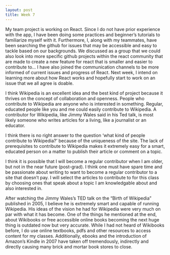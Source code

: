 ```yaml
---
layout: post
title: Week 7
---
```


My team project is working on React. Since I do not have prior experience with the app, I have been doing some practices and beginner’s tutorials to familiarize myself with it. Furthermore, I, along with my teammates, have been searching the github for issues that may be accessible and easy to tackle based on our backgrounds. We discussed as a group that we could also look into more specific github projects within the react community that are made to create a new feature for react that is smaller and easier to contribute to...
I have also joined the communication channels to be more informed of current issues and progress of React. Next week, I intend on learning more about how React works and hopefully start to work on an issue that we all agree is doable.

I think Wikipedia is an excellent idea and the best kind of project because it thrives on the concept of collaboration and openness. People who contribute to Wikipedia are anyone who is interested in something. Regular, educated people like you and me could easily contribute to Wikipedia. A contributor for Wikipedia, like Jimmy Wales said in his Ted talk, is most likely someone who writes articles for a living, like a journalist or an educator.

I think there is no right answer to the question ‘what kind of people contribute to Wikipedia?’ because of the uniqueness of the site. The lack of prerequisites to contribute to Wikipedia makes it extremely easy for a smart, educated person on a matter to publish their article or comment on a topic.

I think it is possible that I will become a regular contributor when I am older, but not in the near future (post-grad). I think one must have spare time and be passionate about writing to want to become a regular contributor to a site that doesn’t pay. I will select the articles to contribute to for this class by choosing ones that speak about a topic I am knowledgable about and also interested in.

After watching the Jimmy Wales’s TED talk on the “Birth of Wikipedia” published in 2005, I believe he is extremely smart and capable of running Wikipedia. His ideas of the vision he had for Wikipedia were very much on par with what it has become. One of the things he mentioned at the end, about Wikibooks or free accessible online books becoming the next huge thing is outdated now but very accurate. While I had not heard of Wikibooks before, I do use online textbooks, pdfs and other resources to access content for my classes. Additionally, ebooks and the introduction of Amazon’s Kindle in 2007 have taken off tremendously, indirectly and directly causing many brick and mortar book stores to close.
